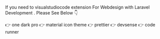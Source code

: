 If you need to visualstudiocode extension For Webdesign with Laravel Development .
Please See Below 👇

👉 one dark pro
👉 material icon theme
👉 prettier
👉 devsense
👉 code runner
